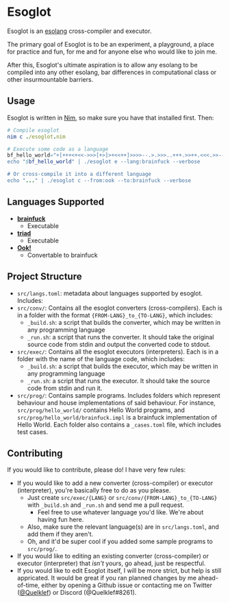 # Esoglot

Esoglot is an [esolang](esolangs.org) cross-compiler and executor.

The primary goal of Esoglot is to be an experiment, a playground, a place for practice and fun, for me and for anyone else who would like to join me.

After this, Esoglot's ultimate aspiration is to allow any esolang to be compiled into any other esolang, bar differences in computational class or other insurmountable barriers.

## Usage

Esoglot is written in [Nim](https://nim-lang.org/), so make sure you have that installed first. Then:

```nim
# Compile esoglot
nim c ./esoglot.nim

# Execute some code as a language
bf_hello_world="+[+++<+<<->>>[+>]>+<<++]>>>>--.>.>>>..+++.>>++.<<<.>>--.<.+++.------.<<<-.<<.
echo "$bf_hello_world" | ./esoglot e --lang:brainfuck --verbose

# Or cross-compile it into a different language
echo "..." | ./esoglot c --from:ook --to:brainfuck --verbose
```

## Languages Supported

[comment]: <> (Do not edit this section directly; run the readme-updating script)

[comment]: <> (BEGIN LANG LIST)

- [**brainfuck**](http://esolangs.org/wiki/brainfuck)
  - Executable
- [**triad**](https://esolangs.org/wiki/Triad)
  - Executable
- [**Ook!**](http://esolangs.org/wiki/Ook)
  - Convertable to brainfuck

[comment]: <> (END LANG LIST)

## Project Structure

- `src/langs.toml`: metadata about languages supported by esoglot. Includes:
- `src/conv/`: Contains all the esoglot converters (cross-compilers). Each is in a folder with the format `{FROM-LANG}_to_{TO-LANG}`, which includes:
  - `_build.sh`: a script that builds the converter, which may be written in any programming language
  - `_run.sh`: a script that runs the converter. It should take the original source code from stdin and output the converted code to stdout.
- `src/exec/`: Contains all the esoglot executors (interpreters). Each is in a folder with the name of the language code, which includes:
  - `_build.sh`: a script that builds the executor, which may be written in any programming language
  - `_run.sh`: a script that runs the executor. It should take the source code from stdin and run it.
- `src/prog/`: Contains sample programs. Includes folders which represent behaviour and house implementations of said behaviour. For instance, `src/prog/hello_world/` contains Hello World programs, and `src/prog/hello_world/brainfuck.impl` is a brainfuck implementation of Hello World. Each folder also contains a `_cases.toml` file, which includes test cases.

## Contributing

If you would like to contribute, please do! I have very few rules:

- If you would like to add a new converter (cross-compiler) or executor (interpreter), you're basically free to do as you please.
  - Just create `src/exec/{LANG}` or `src/conv/{FROM-LANG}_to_{TO-LANG}` with `_build.sh` and `_run.sh` and send me a pull request.
    - Feel free to use whatever language you'd like. We're about having fun here.
  - Also, make sure the relevant language(s) are in `src/langs.toml`, and add them if they aren't.
  - Oh, and it'd be super cool if you added some sample programs to `src/prog/`.
- If you would like to editing an existing converter (cross-compiler) or executor (interpreter) that *isn't* yours, go ahead, just be respectful.
- If you would like to edit Esoglot itself, I will be more strict, but help is still appricated. It would be great if you ran planned changes by me ahead-of-time, either by opening a Github issue or contacting me on Twitter ([@Quelklef](https://twitter.com/quelklef)) or Discord (@Quelklef#8261).
